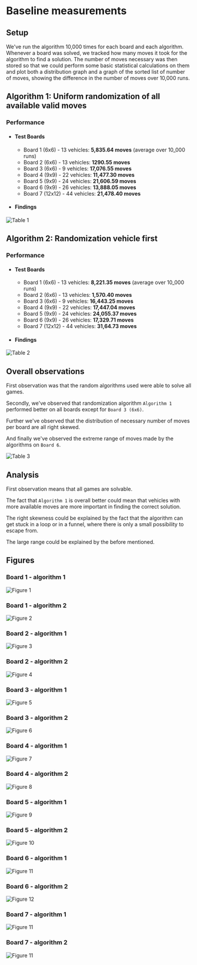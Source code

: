 # Baseline measurements

## Setup

We've run the algorithm 10,000 times for each board and each algorithm. Whenever a board was solved, we tracked how many moves it took for the algorithm to find a solution. The number of moves necessary was then stored so that we could perform some basic statistical calculations on them and plot both a distribution graph and a graph of the sorted list of number of moves, showing the difference in the number of moves over 10,000 runs.

## Algorithm 1: Uniform randomization of all available valid moves

### Performance

- #### Test Boards
    - Board 1 (6x6) - 13 vehicles: **5,835.64 moves** (average over 10_000 runs)
    - Board 2 (6x6) - 13 vehicles: **1290.55 moves**
    - Board 3 (6x6) - 9 vehicles: **17,076.55 moves**
    - Board 4 (9x9) - 22 vehicles: **11,477.30 moves**
    - Board 5 (9x9) - 24 vehicles: **21,606.59 moves**
    - Board 6 (9x9) - 26 vehicles: **13,888.05 moves**
    - Board 7 (12x12) - 44 vehicles: **21,478.40 moves**

- #### Findings
![Table 1](images/Baseline_table_all_available_moves.png)

## Algorithm 2: Randomization vehicle first

### Performance

- #### Test Boards
    - Board 1 (6x6) - 13 vehicles: **8,221.35 moves** (average over 10_000 runs)
    - Board 2 (6x6) - 13 vehicles: **1,570.40 moves**
    - Board 3 (6x6) - 9 vehicles: **16,443.25 moves**
    - Board 4 (9x9) - 22 vehicles: **17,447.04 moves**
    - Board 5 (9x9) - 24 vehicles: **24,055.37 moves**
    - Board 6 (9x9) - 26 vehicles: **17,329.71 moves**
    - Board 7 (12x12) - 44 vehicles: **31,64.73 moves**

- #### Findings
![Table 2](images/Baseline_table_vehicle_first.png)


## Overall observations

First observation was that the random algorithms used were able to solve all games.

Secondly, we've observed that randomization algorithm `Algorithm 1` performed better on all boards except for `Board 3 (6x6)`.

Further we've observed that the distribution of necessary number of moves per board are all right skewed.

And finally we've observed the extreme range of moves made by the algorithms on `Board 6`.

![Table 3](images/Baseline_table_relative_difference.png)

## Analysis

First observation means that all games are solvable.

The fact that `Algorithm 1` is overall better could mean that vehicles with more available moves are more important in finding the correct solution.

The right skewness could be explained by the fact that the algorithm can get stuck in a loop or in a funnel, where there is only a small possibility to escape from.

The large range could be explained by the before mentioned.

## Figures

### Board 1 - algorithm 1
![Figure 1](images/RushHour6x6_1_baseline_all_available.png)

### Board 1 - algorithm 2
![Figure 2](images/RushHour6x6_1_baseline_vehicle_first.png)

### Board 2 - algorithm 1
![Figure 3](images/RushHour6x6_2_baseline_all_available.png)

### Board 2 - algorithm 2
![Figure 4](images/RushHour6x6_2_baseline_vehicle_first.png)

### Board 3 - algorithm 1
![Figure 5](images/RushHour6x6_3_baseline_all_available.png)

### Board 3 - algorithm 2
![Figure 6](images/RushHour6x6_3_baseline_vehicle_first.png)

### Board 4 - algorithm 1
![Figure 7](images/RushHour9x9_4_baseline_all_available.png)

### Board 4 - algorithm 2
![Figure 8](images/RushHour9x9_4_baseline_vehicle_first.png)

### Board 5 - algorithm 1
![Figure 9](images/RushHour9x9_5_baseline_all_available.png)

### Board 5 - algorithm 2
![Figure 10](images/RushHour9x9_5_baseline_vehicle_first.png)

### Board 6 - algorithm 1
![Figure 11](images/RushHour9x9_6_baseline_all_available.png)

### Board 6 - algorithm 2
![Figure 12](images/RushHour9x9_6_baseline_vehicle_first.png)

### Board 7 - algorithm 1
![Figure 11](images/RushHour12x12_7_baseline_all_available.png)

### Board 7 - algorithm 2
![Figure 11](images/RushHour12x12_7_baseline_vehicle_first.png)

